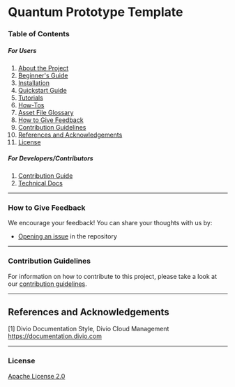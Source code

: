 <!-- ASSET TEMPLATE -->
# Quantum Prototype Template


<!-- TABLE OF CONTENTS -->
### Table of Contents
##### For Users
1.  [About the Project](docs/project_overview.md)
2.  [Beginner's Guide](docs/beginners_guide.md)
3.  [Installation](docs/installation_guide.md)
4.  [Quickstart Guide](docs/quickstart_guide.md)
5.  [Tutorials](docs/tutorials/example_tutorial.ipynb)
6.  [How-Tos](docs/how_tos/example_how_to.ipynb)
7.  [Asset File Glossary](docs/file-map-and-description.md)
8.  [How to Give Feedback](#how-to-give-feedback)
9.  [Contribution Guidelines](#contribution-guidelines)
10. [References and Acknowledgements](#references-and-acknowledgements)
11. [License](#license)

##### For Developers/Contributors
1. [Contribution Guide](CONTRIBUTING.md)
2. [Technical Docs](docs/technical_docs.md)


----------------------------------------------------------------------------------------------------

<!-- HOW TO GIVE FEEDBACK -->
### How to Give Feedback

We encourage your feedback! You can share your thoughts with us by:
- [Opening an issue](https://github.com/IBM-Quantum-Prototypes/quantum-prototype-template/issues) in the repository


----------------------------------------------------------------------------------------------------

<!-- CONTRIBUTION GUIDELINES -->
### Contribution Guidelines

For information on how to contribute to this project, please take a look at our [contribution guidelines](CONTRIBUTING.md).


----------------------------------------------------------------------------------------------------

<!-- REFERENCES AND ACKNOWLEDGEMENTS -->
## References and Acknowledgements
[1] Divio Documentation Style, Divio Cloud Management
    https://documentation.divio.com


----------------------------------------------------------------------------------------------------

<!-- LICENSE -->
### License
[Apache License 2.0](LICENSE.txt)
